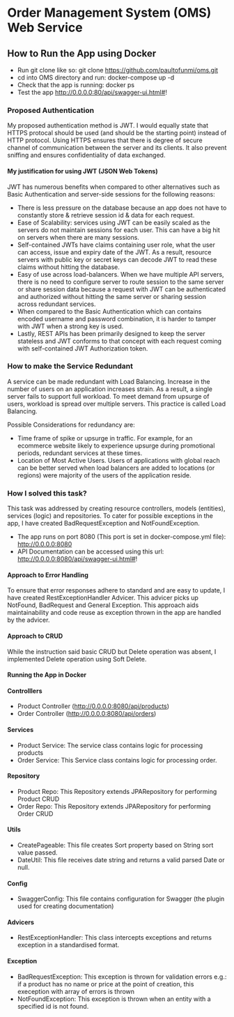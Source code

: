 # Order Management System (OMS) Web Service

## How to Run the App using Docker
* Run git clone like so: git clone https://github.com/paultofunmi/oms.git
* cd into OMS directory and run: docker-compose up -d
* Check that the app is running: docker ps
* Test the app http://0.0.0.0:80/api/swagger-ui.html#!

### Proposed Authentication
My proposed authentication method is JWT. I would equally state that HTTPS protocal should be used (and should be the starting point) instead of HTTP protocol. 
Using HTTPS ensures that there is degree of secure channel of communication between the server and its clients. It also prevent sniffing and ensures confidentiality of data exchanged.

#### My justification for using JWT (JSON Web Tokens)
JWT has numerous benefits when compared to other alternatives such as Basic Authentication and server-side sessions for the following reasons:
* There is less pressure on the database because an app does not have to constantly store & retrieve session id & data for each request.
* Ease of Scalability: services using JWT can be easily scaled as the servers do not maintain sessions for each user. This can have a big hit on servers when there are many sessions.
* Self-contained JWTs have claims containing user role, what the user can access, issue and expiry date of the JWT. As a result, resource servers with public key or secret keys can decode JWT to read these claims without hitting the database.
* Easy of use across load-balancers. When we have multiple API servers, there is no need to configure server to route session to the same server or share session data because a request with JWT can be authenticated and authorized without hitting the same server or sharing session across redundant services.
* When compared to the Basic Authentication which can contains encoded username and password combination, it is harder to tamper with JWT when a strong key is used.   
* Lastly, REST APIs has been primarily designed to keep the server stateless and JWT conforms to that concept with each request coming with self-contained JWT Authorization token. 

### How to make the Service Redundant
A service can be made redundant with Load Balancing. Increase in the number of users on an application increases strain. As a result, a single server fails to support full workload.
To meet demand from upsurge of users, workload is spread over multiple servers. This practice is called Load Balancing.

Possible Considerations for redundancy are: 
* Time frame of spike or upsurge in traffic. For example, for an ecommerce website likely to experience upsurge during promotional periods, redundant services at these times.
* Location of Most Active Users. Users of applications with global reach can be better served when load balancers are added to locations (or regions) were majority of the users of the application reside. 


### How I solved this task?
This task was addressed by creating resource controllers, models (entities), services (logic) and repositories. 
To cater for possible exceptions in the app, I have created BadRequestException and NotFoundException. 

* The app runs on port 8080 (This port is set in docker-compose.yml file): http://0.0.0.0:8080
* API Documentation can be accessed using this url: http://0.0.0.0:8080/api/swagger-ui.html#!

#### Approach to Error Handling
To ensure that error responses adhere to standard and are easy to update, I have created RestExceptionHandler Advicer. This advicer picks up NotFound, BadRequest and General Exception.
This approach aids maintainability and code reuse as exception thrown in the app are handled by the advicer.

#### Approach to CRUD
While the instruction said basic CRUD but Delete operation was absent, I implemented Delete operation using Soft Delete.

#### Running the App in Docker
     

#### Controlllers
* Product Controller (http://0.0.0.0:8080/api/products)
* Order Controller (http://0.0.0.0:8080/api/orders)

#### Services
* Product Service: The service class contains logic for processing products 
* Order Service: This Service class contains logic for processing order.

#### Repository
* Product Repo: This Repository extends JPARepository for performing Product CRUD
* Order Repo: This Repository extends JPARepository for performing Order CRUD

#### Utils
* CreatePageable: This file creates Sort property based on String sort value passed.
* DateUtil: This file receives date string and returns a valid parsed Date or null.

#### Config
* SwaggerConfig: This file contains configuration for Swagger (the plugin used for creating documentation)


#### Advicers
* RestExceptionHandler: This class intercepts exceptions and returns exception in a standardised format.

#### Exception
* BadRequestException: This exception is thrown for validation errors e.g.: if a product has no name or price at the point of creation, this exeception with array of errors is thrown
* NotFoundException: This exception is thrown when an entity with a specified id is not found.
